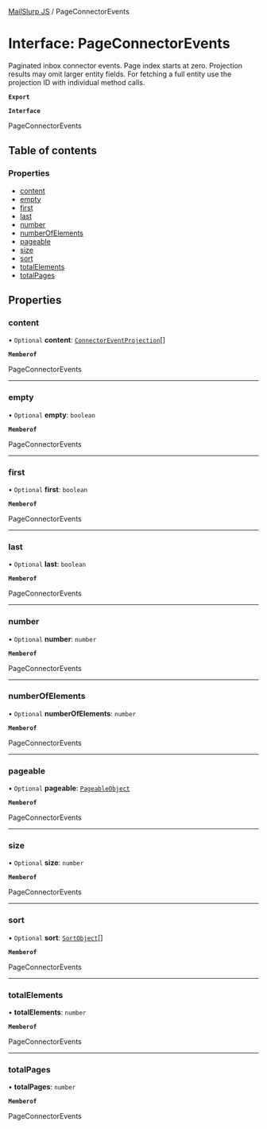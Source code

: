 [MailSlurp JS](../README.md) / PageConnectorEvents

# Interface: PageConnectorEvents

Paginated inbox connector events. Page index starts at zero. Projection results may omit larger entity fields. For fetching a full entity use the projection ID with individual method calls.

**`Export`**

**`Interface`**

PageConnectorEvents

## Table of contents

### Properties

- [content](PageConnectorEvents.md#content)
- [empty](PageConnectorEvents.md#empty)
- [first](PageConnectorEvents.md#first)
- [last](PageConnectorEvents.md#last)
- [number](PageConnectorEvents.md#number)
- [numberOfElements](PageConnectorEvents.md#numberofelements)
- [pageable](PageConnectorEvents.md#pageable)
- [size](PageConnectorEvents.md#size)
- [sort](PageConnectorEvents.md#sort)
- [totalElements](PageConnectorEvents.md#totalelements)
- [totalPages](PageConnectorEvents.md#totalpages)

## Properties

### content

• `Optional` **content**: [`ConnectorEventProjection`](ConnectorEventProjection.md)[]

**`Memberof`**

PageConnectorEvents

___

### empty

• `Optional` **empty**: `boolean`

**`Memberof`**

PageConnectorEvents

___

### first

• `Optional` **first**: `boolean`

**`Memberof`**

PageConnectorEvents

___

### last

• `Optional` **last**: `boolean`

**`Memberof`**

PageConnectorEvents

___

### number

• `Optional` **number**: `number`

**`Memberof`**

PageConnectorEvents

___

### numberOfElements

• `Optional` **numberOfElements**: `number`

**`Memberof`**

PageConnectorEvents

___

### pageable

• `Optional` **pageable**: [`PageableObject`](PageableObject.md)

**`Memberof`**

PageConnectorEvents

___

### size

• `Optional` **size**: `number`

**`Memberof`**

PageConnectorEvents

___

### sort

• `Optional` **sort**: [`SortObject`](SortObject.md)[]

**`Memberof`**

PageConnectorEvents

___

### totalElements

• **totalElements**: `number`

**`Memberof`**

PageConnectorEvents

___

### totalPages

• **totalPages**: `number`

**`Memberof`**

PageConnectorEvents
